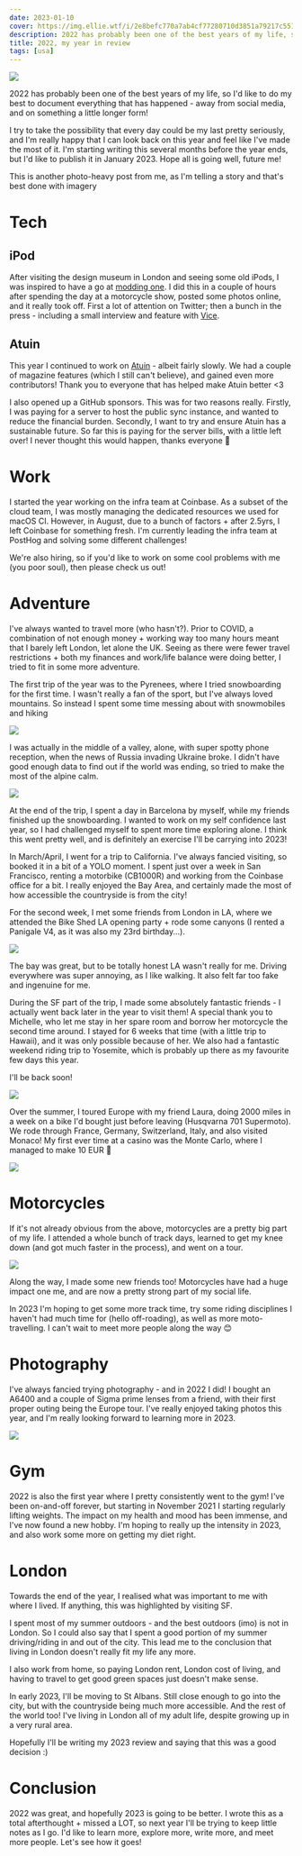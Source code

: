 ```yaml
---
date: 2023-01-10
cover: https://img.ellie.wtf/i/2e8befc770a7ab4cf77280710d3851a79217c5512bd4adb1faf4ef279306d26c.jpg
description: 2022 has probably been one of the best years of my life, so I'd like to do my best to document everything that has happened - away from social media, and on something a little longer form!
title: 2022, my year in review
tags: [usa]
---
```

![](https://img.ellie.wtf/i/2e8befc770a7ab4cf77280710d3851a79217c5512bd4adb1faf4ef279306d26c.jpg)

2022 has probably been one of the best years of my life, so I'd like to do my best to document everything that has happened - away from social media, and on something a little longer form!

I try to take the possibility that every day could be my last pretty seriously, and I'm really happy that I can look back on this year and feel like I've made the most of it.
I'm starting writing this several months before the year ends, but I'd like to publish it in January 2023. Hope all is going well, future me!

This is another photo-heavy post from me, as I'm telling a story and that's best done with imagery

# Tech
## iPod
After visiting the design museum in London and seeing some old iPods, I was inspired to have a go at [modding one](ipod.md). I did this in a couple of hours after spending the day at a motorcycle show, posted some photos online, and it really took off. First a lot of attention on Twitter; then a bunch in the press - including a small interview and feature with [Vice](https://www.vice.com/en/article/qjbexd/a-software-engineer-upgraded-an-old-ipod-for-2022?ref=ellie.wtf).

## Atuin
This year I continued to work on [Atuin](atuin.md) - albeit fairly slowly. We had a couple of magazine features (which I still can't believe), and gained even more contributors! Thank you to everyone that has helped make Atuin better <3

I also opened up a GitHub sponsors. This was for two reasons really. Firstly, I was paying for a server to host the public sync instance, and wanted to reduce the financial burden. Secondly, I want to try and ensure Atuin has a sustainable future.
So far this is paying for the server bills, with a little left over! I never thought this would happen, thanks everyone 💖

# Work
I started the year working on the infra team at Coinbase. As a subset of the cloud team, I was mostly managing the dedicated resources we used for macOS CI.
However, in August, due to a bunch of factors + after 2.5yrs, I left Coinbase for something fresh. I'm currently leading the infra team at PostHog and solving some different challenges!

We're also hiring, so if you'd like to work on some cool problems with me (you poor soul), then please check us out!

# Adventure
I've always wanted to travel more (who hasn't?). Prior to COVID, a combination of not enough money + working way too many hours meant that I barely left London, let alone the UK. Seeing as there were fewer travel restrictions + both my finances and work/life balance were doing better, I tried to fit in some more adventure.

The first trip of the year was to the Pyrenees, where I tried snowboarding for the first time. I wasn't really a fan of the sport, but I've always loved mountains. So instead I spent some time messing about with snowmobiles and hiking

![](https://img.ellie.wtf/i/9e0a592cd53ec77cf0e5daaeff15a458d84626f18577a4719836ec7df38ff497.jpg)

I was actually in the middle of a valley, alone, with super spotty phone reception, when the news of Russia invading Ukraine broke. I didn't have good enough data to find out if the world was ending, so tried to make the most of the alpine calm.

![](https://img.ellie.wtf/i/dd97eec83f4c708cab92bdb661fa030250c26c62c9fa62eacea6c099632229d7.jpg)

At the end of the trip, I spent a day in Barcelona by myself, while my friends finished up the snowboarding. I wanted to work on my self confidence last year, so I had challenged myself to spent more time exploring alone. I think this went pretty well, and is definitely an exercise I'll be carrying into 2023!

In March/April, I went for a trip to California. I've always fancied visiting, so booked it in a bit of a YOLO moment. I spent just over a week in San Francisco, renting a motorbike (CB1000R) and working from the Coinbase office for a bit. I really enjoyed the Bay Area, and certainly made the most of how accessible the countryside is from the city!

For the second week, I met some friends from London in LA, where we attended the Bike Shed LA opening party + rode some canyons (I rented a Panigale V4, as it was also my 23rd birthday...).

![](https://img.ellie.wtf/i/8b3ee7b86664ff98302e2126ca995fb3afe58991895e25d266845d8520a25936.jpg)

The bay was great, but to be totally honest LA wasn't really for me. Driving everywhere was super annoying, as I like walking. It also felt far too fake and ingenuine for me.

During the SF part of the trip, I made some absolutely fantastic friends - I actually went back later in the year to visit them! A special thank you to Michelle, who let me stay in her spare room and borrow her motorcycle the second time around. I stayed for 6 weeks that time (with a little trip to Hawaii), and it was only possible because of her. We also had a fantastic weekend riding trip to Yosemite, which is probably up there as my favourite few days this year.

I'll be back soon!

![](https://img.ellie.wtf/i/08391a7ffaad6f9b7a28aad91c291403c804e4515921742df07ceccb3ddc5f1e.jpg)

Over the summer, I toured Europe with my friend Laura, doing 2000 miles in a week on a bike I'd bought just before leaving (Husqvarna 701 Supermoto). We rode through France, Germany, Switzerland, Italy, and also visited Monaco! My first ever time at a casino was the Monte Carlo, where I managed to make 10 EUR 💪

![](https://img.ellie.wtf/i/a4d8775ac7184ebea6d9e96064a1c32a6f227b4645845331443d90a535de77e0.jpg)

# Motorcycles
If it's not already obvious from the above, motorcycles are a pretty big part of my life. I attended a whole bunch of track days, learned to get my knee down (and got much faster in the process), and went on a tour.

![](https://img.ellie.wtf/i/a55a3101e3f09ab084e911c7cfc121eefef3fbefeabcaef5b80c295efe42524a.jpg)

Along the way, I made some new friends too! Motorcycles have had a huge impact one me, and are now a pretty strong part of my social life.

In 2023 I'm hoping to get some more track time, try some riding disciplines I haven't had much time for (hello off-roading), as well as more moto-travelling. I can't wait to meet more people along the way 😊

# Photography
I've always fancied trying photography - and in 2022 I did! I bought an A6400 and a couple of Sigma prime lenses from a friend, with their first proper outing being the Europe tour. I've really enjoyed taking photos this year, and I'm really looking forward to learning more in 2023.

![](https://img.ellie.wtf/i/7e57bb3234807a898b660338e6691f3b595738f67dd407091874c7e1aa01e28f.jpg)
# Gym
2022 is also the first year where I pretty consistently went to the gym! I've been on-and-off forever, but starting in November 2021 I starting regularly lifting weights. The impact on my health and mood has been immense, and I've now found a new hobby.
I'm hoping to really up the intensity in 2023, and also work some more on getting my diet right.

# London
Towards the end of the year, I realised what was important to me with where I lived. If anything, this was highlighted by visiting SF.

I spent most of my summer outdoors - and the best outdoors (imo) is not in London. So I could also say that I spent a good portion of my summer driving/riding in and out of the city. This lead me to the conclusion that living in London doesn't really fit my life any more.

I also work from home, so paying London rent, London cost of living, and having to travel to get good green spaces just doesn't make sense.

In early 2023, I'll be moving to St Albans. Still close enough to go into the city, but with the countryside being much more accessible. And the rest of the world too! I've living in London all of my adult life, despite growing up in a very rural area.

Hopefully I'll be writing my 2023 review and saying that this was a good decision :)

# Conclusion
2022 was great, and hopefully 2023 is going to be better. I wrote this as a total afterthought + missed a LOT, so next year I'll be trying to keep little notes as I go.
I'd like to learn more, explore more, write more, and meet more people. Let's see how it goes!